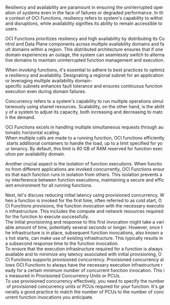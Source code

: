 Resiliency and availability are paramount in ensuring the uninterrupted operation of systems even in the face of failures or degraded performance. In the context of OCI Functions, resiliency refers to system's capability to withstand disruptions, while availability signifies its ability to remain accessible to users.

OCI Functions prioritizes resiliency and high availability by distributing its Control and Data Plane components across multiple availability domains and fault domains within a region. This distributed architecture ensures that if one domain experiences an outage, the system can seamlessly switch to alternative domains to maintain uninterrupted function management and execution.

When invoking functions, it's essential to adhere to best practices to optimize resiliency and availability. Designating a regional subnet for an application or leveraging multiple availability domain-specific subnets enhances fault tolerance and ensures continuous function execution even during domain failures.

Concurrency refers to a system's capability to run multiple operations simultaneously using shared resources. Scalability, on the other hand, is the ability of a system to adjust its capacity, both increasing and decreasing to match the demand.

OCI Functions excels in handling multiple simultaneous requests through automatic horizontal scaling. When multiple calls are made to a running function, OCI functions efficiently starts additional containers to handle the load, up to a limit specified for your tenancy. By default, this limit is 60 GB of RAM reserved for function execution per availability domain.

Another crucial aspect is the isolation of function executions. When functions from different applications are invoked concurrently, OCI Functions ensures that each function runs in isolation from others. This isolation prevents any interference between function executions, maintaining a secure and efficient environment for all running functions.

Next, let's discuss reducing initial latency using provisioned concurrency. When a function is invoked for the first time, often referred to as cold start, OCI Functions provisions, the function invocation with the necessary execution infrastructure. This includes the compute and network resources required for the function to execute successfully. The initial provisioning and response to this first invocation might take a variable amount of time, potentially several seconds or longer. However, once the infrastructure is in place, subsequent function invocations, also known as hot starts, can make use of existing infrastructure. This typically results in a subsecond response time to the function invocation. To ensure that the execution infrastructure required for a function is always available and to minimize any latency associated with initial provisioning, OCI Functions supports provisioned concurrency. Provisioned concurrency allows OCI Functions to always have the necessary execution infrastructure ready for a certain minimum number of concurrent function invocation. This is measured in Provisioned Concurrency Units or PCUs.
To use provisioned concurrency effectively, you need to specify the number of provisioned concurrency units or PCUs required for your function. It's generally a good practice to match the number of PCUs to the number of concurrent function invocations you anticipate.